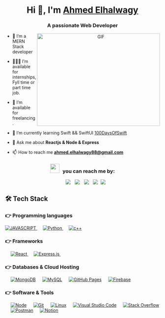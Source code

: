 <h1 align="center">Hi 👋, I'm <a href="https://www.linkedin.com/in/ahmed-elhalwagy-320481218/" target="blank">
Ahmed Elhalwagy</a></h1>
<h3 align="center">A passionate Web Developer </h3>

<a target="_blank" align="center">
  <img align="right" top="500" height="300" width="400" alt="GIF" src="https://media.giphy.com/media/SWoSkN6DxTszqIKEqv/giphy.gif">
</a>

- 🔭 I’m a MERN Stack developer

- 👨🏻‍🔬 I’m available for internships, Fyll time or part time job.

- 🤝 I’m available for freelancing.

- 🌱 I’m currently learning Swift && SwiftUI <a href="https://github.com/100rabhcsmc/100DaysOfSwift" target="blank">100DaysOfSwift</a>

- 💬 Ask me about **Reactjs & Node & Express**

- 📫 How to reach me **ahmed.elhalwagy88@gmail.com**

<h3 align="center" > <img src="https://media.giphy.com/media/iY8CRBdQXODJSCERIr/giphy.gif" width="30" height="30" style="margin-right: 10px;">you can reach me by: </h3>

<p align="center">

 <div align="center"  class="icons-social" style="margin-left: 10px;">
        <a style="margin-left: 10px;"  target="_blank" href="https://www.linkedin.com/in/ahmed-elhalwagy-320481218/">
			<img src="https://img.icons8.com/doodle/40/000000/linkedin--v2.png"></a>
        <a style="margin-left: 10px;" target="_blank" href="https://github.com/Ahmed-Elhalwagy">
		<img src="https://img.icons8.com/doodle/40/000000/github--v1.png"></a>
		<a style="margin-left: 10px;" target="_blank" href="https://stackoverflow.com/users/21768919/ahmed-el-halwagy">
				<img src="https://img.icons8.com/external-tal-revivo-color-tal-revivo/40/000000/external-stack-overflow-is-a-question-and-answer-site-for-professional-logo-color-tal-revivo.png"></a>
        <a style="margin-left: 10px;" target="_blank" href="https://www.instagram.com/ahmed.elhalwagy2/">
			<img src="https://img.icons8.com/doodle/40/000000/instagram-new--v2.png"></a>
		<a style="margin-left: 5px;" target="_blank" href="https://github.com/100rabhcsmc/Me.io/blob/master/01SaurabhChavanReactNativeResume.pdf">
					<img src="https://img.icons8.com/plasticine/0.5x/resume.png" ></a>
      </div>
</p>

## 🛠️ Tech Stack

### 👉 Programming languages
<p align="left"> 
  <a href="https://dart.dev/">
    <img alt="JAVASCRIPT" src="https://img.shields.io/badge/-Javascript-yellow?logo=Javascript&logoColor=white&style=for-the-badge"/>
  </a>
&emsp;
<a href="https://python.org/">
    <img alt="Python" src="https://img.shields.io/badge/Python-02569B?style=for-the-badge&logo=python&logoColor=white"/>
  </a>
  &emsp;
<a href="https://www.java.com/en/">
    <img alt="c++" src="https://img.shields.io/badge/C++-ED8B00?style=for-the-badge&logo=cplusplus&logoColor=white"/>
  </a>
</p>

### 👉 Frameworks
<p align="left"> 
&emsp;
  <a href="https://react.dev/" target="_blank"> 
     <img alt="React" src="https://img.shields.io/badge/React.js-61DAFB?style=for-the-badge&logo=react&logoColor=white">
   </a>
  &emsp; 
  <a href="https://expressjs.com/" target="_blank"> 
   <img alt="Express.js" src="https://img.shields.io/badge/Express.Js-000?style=for-the-badge&logo=express&logoColor=white">
  </a>   
  &emsp;
</p>

### 👉 Databases & Cloud Hosting
<p align="left">
  &emsp;
	<a href="https://www.mongodb.com/"><img alt="MongoDB" src ="https://img.shields.io/badge/MongoDB-01ec64?style=for-the-badge&logo=mongoDB&logoColor=white"/></a>
  &emsp;
    <a href="https://www.mysql.com/"><img alt="MySQL" src="https://img.shields.io/badge/MySQL-00000F?style=for-the-badge&logo=mysql&logoColor=white"></a>
  &emsp;
    <a href="https://www.github.com"><img alt="GitHub Pages" src="https://img.shields.io/badge/GitHub-100000?style=for-the-badge&logo=github&logoColor=white"></a>
  &emsp;
<a href="https://firebase.google.com/"><img alt="Firebase" src ="https://img.shields.io/badge/firebase-ffca28?style=for-the-badge&logo=firebase&logoColor=black"></a>
 </p>
 
 ### 👉 Software & Tools
<p align="left">
&emsp;
    <a href="https://nodejs.org/"><img alt="Node" src="https://img.shields.io/badge/Node.js-82ba58?style=for-the-badge&logo=node.Js&logoColor=white"></a>
&emsp;
    <a href="#"><img alt="Git" src="https://img.shields.io/badge/Git-F05032?style=for-the-badge&logo=git&logoColor=white"></a>
&emsp;
    <a href="#"><img alt="Linux" src="https://img.shields.io/badge/Linux-FCC624?style=for-the-badge&logo=linux&logoColor=black"></a>
&emsp;
    <a href="#"><img alt="Visual Studio Code" src="https://img.shields.io/badge/Visual_Studio_Code-0078D4?style=for-the-badge&logo=visual%20studio%20code&logoColor=white"></a>
&emsp;
    <a href="#"><img alt="Stack Overflow" src="https://img.shields.io/badge/Stack_Overflow-FE7A16?style=for-the-badge&logo=stack-overflow&logoColor=white"></a>
&emsp;
    <a href="#"><img alt="Postman" src="https://img.shields.io/badge/Postman-FF6C37?style=for-the-badge&logo=Postman&logoColor=white"></a>
&emsp;
     <a href="#"><img alt="Notion" src="https://img.shields.io/badge/Notion-000?style=for-the-badge&logo=notion&logoColor=white"></a>
&emsp;
</p>

